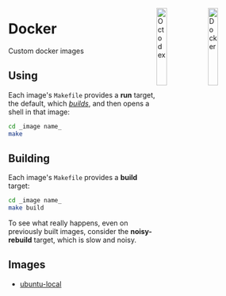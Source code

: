 <img src="https://www.docker.com/sites/default/files/social/docker_facebook_share.png"
alt="Docker" align="right" height="20%" width="20%"/>
<img src="https://random-octodex.herokuapp.com/random" alt="Octodex"
align="right" height="20%" width="20%"/>

# Docker

Custom docker images

## Using

Each image's `Makefile` provides a **run** target, the default, which
[_builds_](#building), and then opens a shell in that image:

```sh
cd _image name_
make
```

## Building

Each image's `Makefile` provides a **build** target:

```sh
cd _image name_
make build
```

To see what really happens, even on previously built images, consider the
**noisy-rebuild** target, which is slow and noisy.

## Images

* [ubuntu-local](ubuntu-local/)
